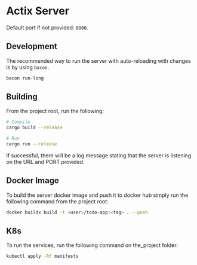 # Actix Server

Default port if not provided: `8080`.

## Development

The recommended way to run the server with auto-reloading with changes is by using `bacon`.

```zsh
bacon run-long
```

## Building

From the project root, run the following:

```zsh
# Compile
cargo build --release

# Run
cargo run --release
```

If successful, there will be a log message stating that the server is listening on the URL and PORT provided.

## Docker Image

To build the server docker image and push it to docker hub simply run the following command from the project root:

```zsh
docker buildx build -t <user>/todo-app:<tag> . --push
```

## K8s

To run the services, run the following command on the_project folder:

```zsh
kubectl apply -Rf manifests
```